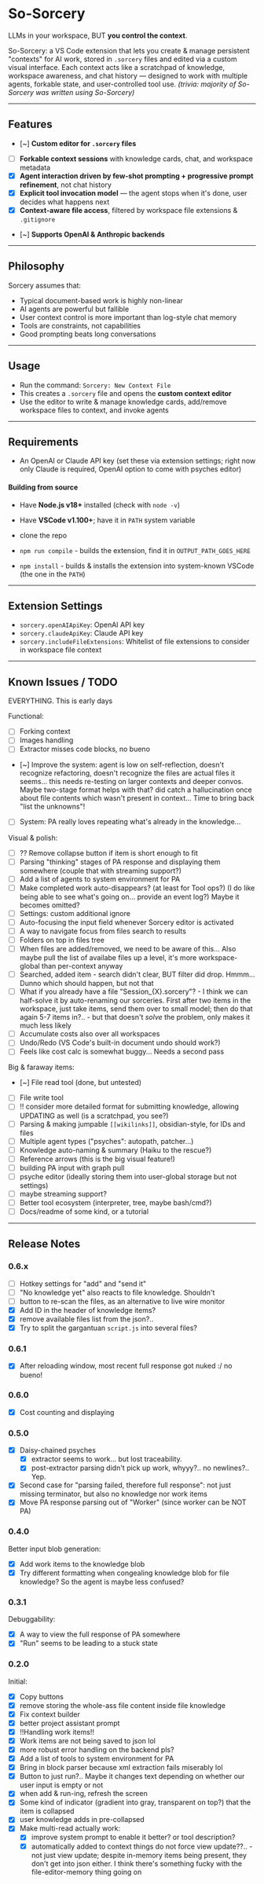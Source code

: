 # So-Sorcery
LLMs in your workspace, BUT **you control the context**.

So-Sorcery: a VS Code extension that lets you create & manage persistent "contexts" for AI work, stored in `.sorcery` files and edited via a custom visual interface. Each context acts like a scratchpad of knowledge, workspace awareness, and chat history — designed to work with multiple agents, forkable state, and user-controlled tool use.
_(trivia: majority of So-Sorcery was written using So-Sorcery)_

---

## Features

- [~] **Custom editor for `.sorcery` files**
- [ ] **Forkable context sessions** with knowledge cards, chat, and workspace metadata
- [x] **Agent interaction driven by few-shot prompting + progressive prompt refinement**, not chat history
- [x] **Explicit tool invocation model** — the agent stops when it's done, user decides what happens next
- [x] **Context-aware file access**, filtered by workspace file extensions & `.gitignore`
- [~] **Supports OpenAI & Anthropic backends**

---

## Philosophy

Sorcery assumes that:
- Typical document-based work is highly non-linear
- AI agents are powerful but fallible
- User context control is more important than log-style chat memory
- Tools are constraints, not capabilities
- Good prompting beats long conversations

---

## Usage

- Run the command: `Sorcery: New Context File`
- This creates a `.sorcery` file and opens the **custom context editor**
- Use the editor to write & manage knowledge cards, add/remove workspace files to context, and invoke agents

---

## Requirements

- An OpenAI or Claude API key (set these via extension settings; right now only Claude is required, OpenAI option to come with psyches editor)

#### Building from source
- Have **Node.js v18+** installed (check with `node -v`)
- Have **VSCode v1.100+**; have it in `PATH` system variable

- clone the repo
- `npm run compile` - builds the extension, find it in `OUTPUT_PATH_GOES_HERE`
- `npm install` - builds & installs the extension into system-known VSCode (the one in the `PATH`)

---

## Extension Settings

- `sorcery.openAIApiKey`: OpenAI API key
- `sorcery.claudeApiKey`: Claude API key
- `sorcery.includeFileExtensions`: Whitelist of file extensions to consider in workspace file context

---

## Known Issues / TODO

EVERYTHING. This is early days

Functional:
- [ ] Forking context
- [ ] Images handling
- [ ] Extractor misses code blocks, no bueno
- [~] Improve the system: agent is low on self-reflection, doesn't recognize refactoring, doesn't recognize the files are actual files it seems...
    this needs re-testing on larger contexts and deeper convos. Maybe two-stage format helps with that?
    did catch a hallucination once about file contents which wasn't present in context... Time to bring back "list the unknowns"!
- [ ] System: PA really loves repeating what's already in the knowledge...

Visual & polish:
- [ ] ?? Remove collapse button if item is short enough to fit
- [ ] Parsing "thinking" stages of PA response and displaying them somewhere (couple that with streaming support?)
- [ ] Add a list of agents to system environment for PA
- [ ] Make completed work auto-disappears? (at least for Tool ops?) (I do like being able to see what's going on... provide an event log?) Maybe it becomes omitted?
- [ ] Settings: custom additional ignore
- [ ] Auto-focusing the input field whenever Sorcery editor is activated
- [ ] A way to navigate focus from files search to results
- [ ] Folders on top in files tree
- [ ] When files are added/removed, we need to be aware of this... Also maybe pull the list of availabe files up a level, it's more workspace-global than per-context anyway
- [ ] Searched, added item - search didn't clear, BUT filter did drop. Hmmm... Dunno which should happen, but not that
- [ ] What if you already have a file "Session_{X}.sorcery"?
        - I think we can half-solve it by auto-renaming our sorceries. First after two items in the workspace, just take items, send them over to small model; then do that again 5-7 items in?..
        - but that doesn't _solve_ the problem, only makes it much less likely
- [ ] Accumulate costs also over all workspaces
- [ ] Undo/Redo (VS Code's built-in document undo should work?)
- [ ] Feels like cost calc is somewhat buggy... Needs a second pass

Big & faraway items:
- [~] File read tool (done, but untested)
- [ ] File write tool
- [ ] !! consider more detailed format for submitting knowledge, allowing UPDATING as well (is a scratchpad, you see?)
- [ ] Parsing & making jumpable `[[wikilinks]]`, obsidian-style, for IDs and files
- [ ] Multiple agent types ("psyches": autopath, patcher...)
- [ ] Knowledge auto-naming & summary (Haiku to the rescue?)
- [ ] Reference arrows (this is the big visual feature!)
- [ ] building PA input with graph pull
- [ ] psyche editor (ideally storing them into user-global storage but not settings)
- [ ] maybe streaming support?
- [ ] Better tool ecosystem (interpreter, tree, maybe bash/cmd?)
- [ ] Docs/readme of some kind, or a tutorial

---

## Release Notes

### 0.6.x

- [ ] Hotkey settings for "add" and "send it"
- [ ] "No knowledge yet" also reacts to file knowledge. Shouldn't
- [ ] button to re-scan the files, as an alternative to live wire monitor
- [x] Add ID in the header of knowledge items?
- [x] remove available files list from the json?..
- [x] Try to split the gargantuan `script.js` into several files?

### 0.6.1

- [x] After reloading window, most recent full response got nuked :/ no bueno!

### 0.6.0

- [x] Cost counting and displaying

### 0.5.0

- [x] Daisy-chained psyches
    - [x] extractor seems to work... but lost traceability.
    - [x] post-extractor parsing didn't pick up work, whyyy?.. no newlines?.. Yep.
- [x] Second case for "parsing failed, therefore full response": not just missing terminator, but also no knowledge nor work items
- [x] Move PA response parsing out of "Worker" (since worker can be NOT PA)

### 0.4.0

Better input blob generation:

- [x] Add work items to the knowledge blob
- [x] Try different formatting when congealing knowledge blob for file knowledge? So the agent is maybe less confused?

### 0.3.1

Debuggability:

- [x] A way to view the full response of PA somewhere
- [x] "Run" seems to be leading to a stuck state

### 0.2.0

Initial:

- [x] Copy buttons
- [x] remove storing the whole-ass file content inside file knowledge
- [x] Fix context builder
- [x] better project assistant prompt
- [x] !!Handling work items!!
- [x] Work items are not being saved to json lol
- [x] more robust error handling on the backend pls?
- [x] Add a list of tools to system environment for PA
- [x] Bring in block parser because xml extraction fails miserably lol
- [x] Button to just run?.. Maybe it changes text depending on whether our user input is empty or not
- [x] when add & run-ing, refresh the screen
- [x] Some kind of indicator (gradient into gray, transparent on top?) that the item is collapsed
- [x] user knowledge adds in pre-collapsed
- [x] Make multi-read actually work:
    - [x] improve system prompt to enable it better? or tool description?
    - [x] automatically added to context things do not force view update??..
            - not just view update; despite in-memory items being present, they don't get into json either. I think there's something fucky with the file-editor-memory thing going on
